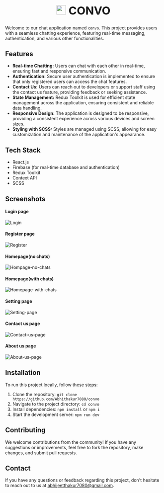 <h1 align="center" style="font-size: 36px;"><img src="https://github.com/Abhithakur7080/convo/assets/119639453/7c1fda02-5125-479f-bc91-4b5b457eafde" width=30/> CONVO</h1>

Welcome to our chat application named `convo`. This project provides users with a seamless chatting experience, featuring real-time messaging, authentication, and various other functionalities.

## Features

- **Real-time Chatting:** Users can chat with each other in real-time, ensuring fast and responsive communication.
- **Authentication:** Secure user authentication is implemented to ensure that only registered users can access the chat features.
- **Contact Us:** Users can reach out to developers or support staff using the contact us feature, providing feedback or seeking assistance.
- **State Management:** Redux Toolkit is used for efficient state management across the application, ensuring consistent and reliable data handling.
- **Responsive Design:** The application is designed to be responsive, providing a consistent experience across various devices and screen sizes.
- **Styling with SCSS:** Styles are managed using SCSS, allowing for easy customization and maintenance of the application's appearance.

## Tech Stack

- React.js
- Firebase (for real-time database and authentication)
- Redux Toolkit
- Context API
- SCSS

## Screenshots
#### Login page
![Login](https://github.com/Abhithakur7080/convo/assets/119639453/327e60ec-c19c-4a0f-aa0b-1a5ba291c9ee)

#### Register page
![Register](https://github.com/Abhithakur7080/convo/assets/119639453/bb266f57-026e-473c-a6d8-aac4de99e789)

#### Homepage(no chats)
![Hompage-no-chats](https://github.com/Abhithakur7080/convo/assets/119639453/4456bb8e-600e-4c47-ac7c-d55c1692e301)

#### Homepage(with chats)
![Homepage-with-chats](https://github.com/Abhithakur7080/convo/assets/119639453/867d74ce-0e7f-4e19-b0e1-a216227286bb)
#### Setting page
![Setting-page](https://github.com/Abhithakur7080/convo/assets/119639453/02d0afc6-a26f-4f96-ae1d-85285dcb1968)

#### Contact us page
![Contact-us-page](https://github.com/Abhithakur7080/convo/assets/119639453/27d4692b-aac8-4371-8388-ba9cf2326f94)

#### About us page
![About-us-page](https://github.com/Abhithakur7080/convo/assets/119639453/57720383-de61-4413-8325-16c3d133342d)


## Installation

To run this project locally, follow these steps:

1. Clone the repository: `git clone https://github.com/Abhithakur7080/convo`
2. Navigate to the project directory: `cd convo`
3. Install dependencies: `npm install` or `npm i`
4. Start the development server: `npm run dev`

## Contributing

We welcome contributions from the community! If you have any suggestions or improvements, feel free to fork the repository, make changes, and submit pull requests.

## Contact

If you have any questions or feedback regarding this project, don't hesitate to reach out to us at [abhijeetthakur7080@gmail.com](mailto:abhijeetthakur7080@gmail.com).


